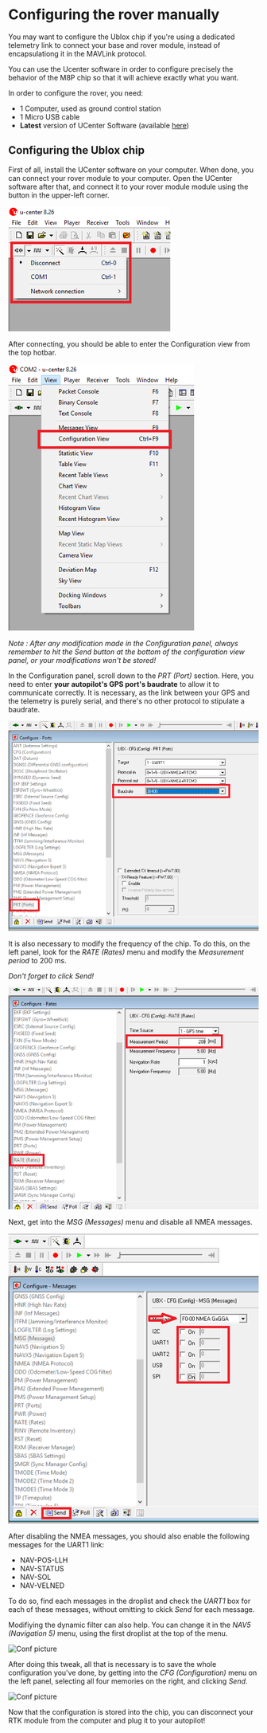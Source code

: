 # Configuring the rover manually

You may want to configure the Ublox chip if you're using a dedicated telemetry link to connect your base and rover module, instead of encapsulationg it in the MAVLink protocol.

You can use the Ucenter software in order to configure precisely the behavior of the M8P chip so that it will achieve exactly what you want.

In order to configure the rover, you need:

* 1 Computer, used as ground control station
* 1 Micro USB cable
* **Latest** version of UCenter Software \(available [here](https://www.u-blox.com/en/product/u-center-windows)\)

## Configuring the Ublox chip

First of all, install the UCenter software on your computer. When done, you can connect your rover module to your computer. Open the UCenter software after that, and connect it to your rover module module using the button in the upper-left corner.

![](../.gitbook/assets/a.png)

After connecting, you should be able to enter the Configuration view from the top hotbar.

![](../.gitbook/assets/b.png)

_Note : After any modification made in the Configuration panel, always remember to hit the Send button at the bottom of the configuration view panel, or your modifications won't be stored!_

In the Configuration panel, scroll down to the _PRT \(Port\)_  section. Here, you need to enter **your autopilot's GPS port's baudrate** to allow it to communicate correctly. It is necessary, as the link between your GPS and the telemetry is purely serial, and there's no other protocol to stipulate a baudrate.

![](../.gitbook/assets/1%20%281%29.png)

It is also necessary to modify the frequency of the chip. To do this, on the left panel, look for the _RATE \(Rates\)_ menu and modify the _Measurement period_ to 200 ms.

_Don't forget to click Send!_

![](../.gitbook/assets/2.png)

Next, get into the _MSG \(Messages\)_ menu and disable all NMEA messages.

![](../.gitbook/assets/3.png)

After disabling the NMEA messages, you should also enable the following messages for the UART1 link:

* NAV-POS-LLH
* NAV-STATUS
* NAV-SOL
* NAV-VELNED

To do so, find each messages in the droplist and check the _UART1_ box for each of these messages, without omitting to ckick _Send_ for each message.

Modifiying the dynamic filter can also help. You can change it in the _NAV5 \(Navigation 5\)_ menu, using the first droplist at the top of the menu.

![Conf picture](https://github.com/drotek/doc-rtk/tree/062dfb4b3ecf5849b83896a829bb557ce7362f88/rover/images/conf/4.png?raw=true)

After doing this tweak, all that is necessary is to save the whole configuration you've done, by getting into the _CFG \(Configuration\)_ menu on the left panel, selecting all four memories on the right, and clicking _Send_.

![Conf picture](https://github.com/drotek/doc-rtk/tree/062dfb4b3ecf5849b83896a829bb557ce7362f88/rover/images/conf/5.png?raw=true)

Now that the configuration is stored into the chip, you can disconnect your RTK module from the computer and plug it to your autopilot!

